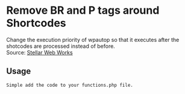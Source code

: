 # Remove BR and P tags around Shortcodes

Change the execution priority of wpautop so that it executes after the shotcodes are processed instead of before.  
Source: [Stellar Web Works](http://sww.co.nz/solution-to-wordpress-adding-br-and-p-tags-around-shortcodes/)

## Usage

	Simple add the code to your functions.php file.